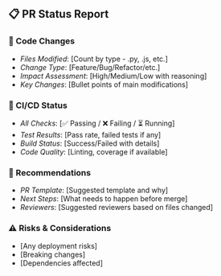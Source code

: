 ## 📋 PR Status Report

### 📝 Code Changes
- *Files Modified*: [Count by type - .py, .js, etc.]
- *Change Type*: [Feature/Bug/Refactor/etc.]
- *Impact Assessment*: [High/Medium/Low with reasoning]
- *Key Changes*: [Bullet points of main modifications]

### 🔄 CI/CD Status
- *All Checks*: [✅ Passing / ❌ Failing / ⏳ Running]
- *Test Results*: [Pass rate, failed tests if any]
- *Build Status*: [Success/Failed with details]
- *Code Quality*: [Linting, coverage if available]

### 📌 Recommendations
- *PR Template*: [Suggested template and why]
- *Next Steps*: [What needs to happen before merge]
- *Reviewers*: [Suggested reviewers based on files changed]

### ⚠️ Risks & Considerations
- [Any deployment risks]
- [Breaking changes]
- [Dependencies affected]